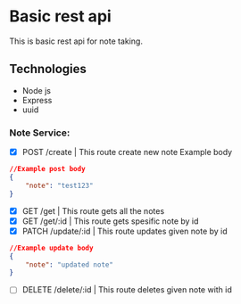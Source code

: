 # Basic rest api

This is basic rest api for note taking.

## Technologies

- Node js
- Express
- uuid

### Note Service:

- [x] POST /create | This route create new note
      Example body

```json
//Example post body
{
	"note": "test123"
}
```

- [x] GET /get | This route gets all the notes
- [x] GET /get/:id | This route gets spesific note by id
- [x] PATCH /update/:id | This route updates given note by id

```json
//Example update body
{
	"note": "updated note"
}
```

- [ ] DELETE /delete/:id | This route deletes given note with id
